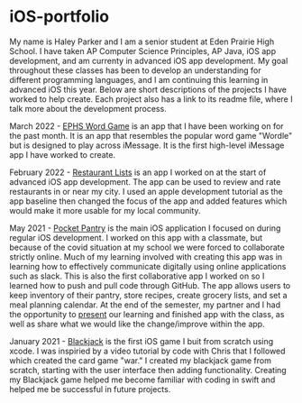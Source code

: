 # iOS-portfolio

My name is Haley Parker and I am a senior student at Eden Prairie High School. I have taken AP Computer Science Principles, AP Java, iOS app development, and am currenty in advanced iOS app development. My goal throughout these classes has been to develop an understanding for different programming languages, and I am continuing this learning in advanced iOS this year. Below are short descriptions of the projects I have worked to help create. Each project also has a link to its readme file, where I talk more about the development process.

March 2022 - [EPHS Word Game](https://github.com/90306479/MessagingApp) is an app that I have been working on for the past month. It is an app that resembles the popular word game "Wordle" but is designed to play across iMessage. It is the first high-level iMessage app I have worked to create.

February 2022 - [Restaurant Lists](https://github.com/90306479/newRestaurants.git) is an app I worked on at the start of advanced iOS app development. The app can be used to review and rate restaurants in or near my city. I used an apple development tutorial as the app baseline then changed the focus of the app and added features which would make it more usable for my local community.

May 2021 - [Pocket Pantry](https://github.com/EPHS-iOS/GroceryTest.git) is the main iOS application I focused on during regular iOS development. I worked on this app with a classmate, but because of the covid situation at my school we were forced to collaborate strictly online. Much of my learning involved with creating this app was in learning how to effectively communicate digitally using online applications such as slack. This is also the first collaborative app I worked on so I learned how to push and pull code through GitHub. The app allows users to keep inventory of their pantry, store recipes, create grocery lists, and set a meal planning calendar. At the end of the semester, my partner and I had the opportunity to [present](https://docs.google.com/presentation/d/1nVmY10nGP_ObAj1-P91eLsXleMsBEFvc_LefuGG2nTY/edit?usp=sharing) our learning and finished app with the class, as well as share what we would like the change/improve within the app.

January 2021 - [Blackjack](https://github.com/90306479/blackjack.git) is the first iOS game I buit from scratch using xcode. I was inspiried by a video tutorial by code with Chris that I followed which created the card game "war." I created my blackjack game from scratch, starting with the user interface then adding functionality. Creating my Blackjack game helped me become familiar with coding in swift and helped me be successful in future projects.


